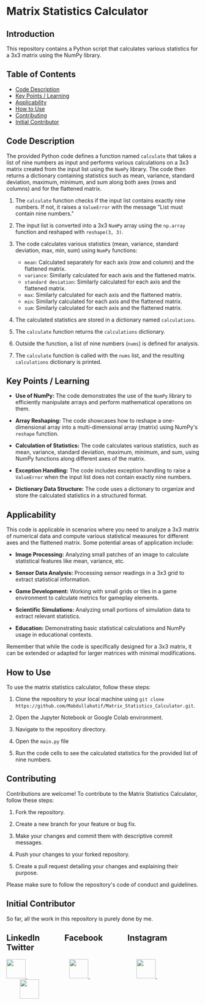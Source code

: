 
# Matrix Statistics Calculator
## Introduction

This repository contains a Python script that calculates various statistics for a 3x3 matrix using the NumPy library. 

## Table of Contents

- [Code Description](#code-description)
- [Key Points / Learning](#key-points--learning)
- [Applicability](#applicability)
- [How to Use](#how-to-use)
- [Contributing](#contributing)
- [Initial Contributor](#initial-contributor)

## Code Description
The provided Python code defines a function named `calculate` that takes a list of nine numbers as input and performs various calculations on a 3x3 matrix created from the input list using the `NumPy` library. The code then returns a dictionary containing statistics such as mean, variance, standard deviation, maximum, minimum, and sum along both axes (rows and columns) and for the flattened matrix.

1. The `calculate` function checks if the input list contains exactly nine numbers. If not, it raises a `ValueError` with the message "List must contain nine numbers."
2. The input list is converted into a 3x3 `NumPy` array using the `np.array` function and reshaped with `reshape(3, 3)`.
3. The code calculates various statistics (mean, variance, standard deviation, max, min, sum) using `NumPy` functions:
   - `mean`: Calculated separately for each axis (row and column) and the flattened matrix.
   - `variance`: Similarly calculated for each axis and the flattened matrix.
   - `standard deviation`: Similarly calculated for each axis and the flattened matrix.
   - `max`: Similarly calculated for each axis and the flattened matrix.
   - `min`: Similarly calculated for each axis and the flattened matrix.
   - `sum`: Similarly calculated for each axis and the flattened matrix.

4. The calculated statistics are stored in a dictionary named `calculations`.

5. The `calculate` function returns the `calculations` dictionary.

6. Outside the function, a list of nine numbers (`nums`) is defined for analysis.

7. The `calculate` function is called with the `nums` list, and the resulting `calculations` dictionary is printed.

## Key Points / Learning
- **Use of NumPy:** The code demonstrates the use of the `NumPy` library to efficiently manipulate arrays and perform mathematical operations on them.

- **Array Reshaping:** The code showcases how to reshape a one-dimensional array into a multi-dimensional array (matrix) using NumPy's `reshape` function.

- **Calculation of Statistics:** The code calculates various statistics, such as mean, variance, standard deviation, maximum, minimum, and sum, using NumPy functions along different axes of the matrix.

- **Exception Handling:** The code includes exception handling to raise a `ValueError` when the input list does not contain exactly nine numbers.

- **Dictionary Data Structure:** The code uses a dictionary to organize and store the calculated statistics in a structured format.

## Applicability
This code is applicable in scenarios where you need to analyze a 3x3 matrix of numerical data and compute various statistical measures for different axes and the flattened matrix. Some potential areas of application include:

- **Image Processing:** Analyzing small patches of an image to calculate statistical features like mean, variance, etc.

- **Sensor Data Analysis:** Processing sensor readings in a 3x3 grid to extract statistical information.

- **Game Development:** Working with small grids or tiles in a game environment to calculate metrics for gameplay elements.

- **Scientific Simulations:** Analyzing small portions of simulation data to extract relevant statistics.

- **Education:** Demonstrating basic statistical calculations and NumPy usage in educational contexts.

Remember that while the code is specifically designed for a 3x3 matrix, it can be extended or adapted for larger matrices with minimal modifications.


## How to Use

To use the matrix statistics calculator, follow these steps:

1. Clone the repository to your local machine using `git clone https://github.com/Mabdullahatif/Matrix_Statistics_Calculator.git`.

2. Open the Jupyter Notebook or Google Colab environment.

3. Navigate to the repository directory.

4. Open the `main.py` file

5. Run the code cells to see the calculated statistics for the provided list of nine numbers.

## Contributing

Contributions are welcome! To contribute to the Matrix Statistics Calculator, follow these steps:

1. Fork the repository.

2. Create a new branch for your feature or bug fix.

3. Make your changes and commit them with descriptive commit messages.

4. Push your changes to your forked repository.

5. Create a pull request detailing your changes and explaining their purpose.

Please make sure to follow the repository's code of conduct and guidelines.

## Initial Contributor

So far, all the work in this repository is purely done by me.
## LinkedIn &nbsp; &nbsp; &nbsp; &nbsp; &nbsp; &nbsp; Facebook &nbsp; &nbsp; &nbsp; &nbsp; &nbsp; &nbsp; Instagram &nbsp; &nbsp; &nbsp; &nbsp; &nbsp; &nbsp; Twitter
<a href="https://www.linkedin.com/in/muhammad-abdullah-atif/">
    <img height="50" src="https://cdn2.iconfinder.com/data/icons/social-icon-3/512/social_style_3_in-306.png"/>
</a> &nbsp; &nbsp; &nbsp; &nbsp; &nbsp; &nbsp;&nbsp; &nbsp; &nbsp; &nbsp; &nbsp; &nbsp;&nbsp; &nbsp;&nbsp;&nbsp;

<a href="https://www.facebook.com/abdullahatif362/">
    <img height="50" src="https://cdn0.iconfinder.com/data/icons/social-flat-rounded-rects/512/facebook-64.png"/>
</a> &nbsp; &nbsp; &nbsp; &nbsp; &nbsp; &nbsp;&nbsp; &nbsp; &nbsp; &nbsp; &nbsp; &nbsp;&nbsp; &nbsp;&nbsp;&nbsp;&nbsp;&nbsp;&nbsp;

<a href="https://www.instagram.com/abdullah._.atif/">
    <img height="50" src="https://cdn2.iconfinder.com/data/icons/social-media-applications/64/social_media_applications_3-instagram-64.png"/>
</a> &nbsp; &nbsp; &nbsp; &nbsp; &nbsp; &nbsp;&nbsp; &nbsp; &nbsp; &nbsp; &nbsp; &nbsp;&nbsp; &nbsp;&nbsp;&nbsp;&nbsp;&nbsp; &nbsp;&nbsp;

<a href="https://www.twitter.com/abd_allah_atif/">
    <img height="50" src="https://cdn3.iconfinder.com/data/icons/2018-social-media-logotypes/1000/2018_social_media_popular_app_logo_twitter-64.png"/>
</a>

